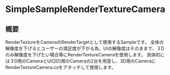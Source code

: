 # SimpleSampleRenderTextureCamera
## 概要
RenderTextureをCameraのRenderTargetとして使用するSampleです。
全体の解像度を下げるとユーザーの満足度が下がる為、UIの解像度はそのままで、３Dのみ解像度を下げたい場合等にRenderTextureCameraを使用します。
具体的には３D用のCameraとUI(2D)用のCameraの2台を用意し、3D用のCameraにRenderTextureCamera.csをアタッチして使用します。
